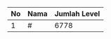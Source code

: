 | No | Nama            | Jumlah Level |
|----|-----------------|--------------|
| 1  | #    |    6778        |
